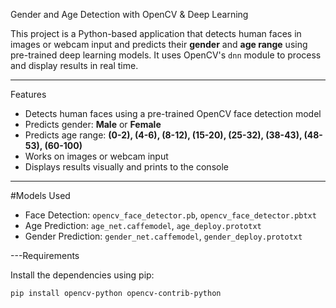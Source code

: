 Gender and Age Detection with OpenCV & Deep Learning

This project is a Python-based application that detects human faces in images or webcam input and predicts their **gender** and **age range** using pre-trained deep learning models. It uses OpenCV's `dnn` module to process and display results in real time.

---

Features

- Detects human faces using a pre-trained OpenCV face detection model
- Predicts gender: **Male** or **Female**
- Predicts age range: **(0-2), (4-6), (8-12), (15-20), (25-32), (38-43), (48-53), (60-100)**
- Works on images or webcam input
- Displays results visually and prints to the console

---

#Models Used

- Face Detection: `opencv_face_detector.pb`, `opencv_face_detector.pbtxt`
- Age Prediction: `age_net.caffemodel`, `age_deploy.prototxt`
- Gender Prediction: `gender_net.caffemodel`, `gender_deploy.prototxt`

---Requirements

Install the dependencies using pip:

```bash
pip install opencv-python opencv-contrib-python
